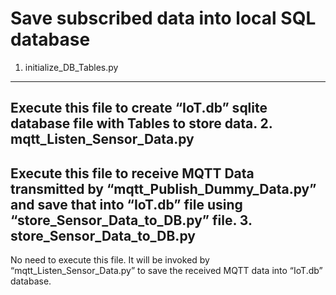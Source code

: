 Save subscribed data into local SQL database
===
1. initialize_DB_Tables.py  
---
Execute this file to create “IoT.db” sqlite database file with Tables to store data.
2. mqtt_Listen_Sensor_Data.py 
---
Execute this file to receive MQTT Data transmitted by “mqtt_Publish_Dummy_Data.py” 
and save that into “IoT.db” file using “store_Sensor_Data_to_DB.py” file.
3. store_Sensor_Data_to_DB.py 
---
No need to execute this file. It will be invoked 
by “mqtt_Listen_Sensor_Data.py” to save the received MQTT data into “IoT.db” database.
